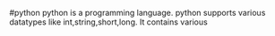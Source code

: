 #python
python is a  programming language.
python supports various datatypes like int,string,short,long.
It contains various
